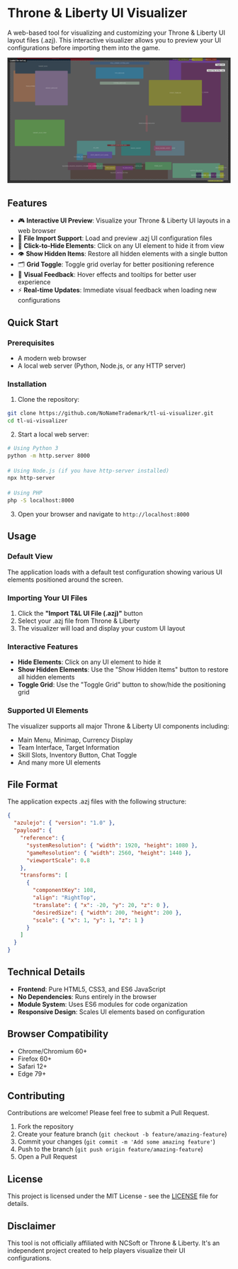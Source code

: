 # Throne & Liberty UI Visualizer

A web-based tool for visualizing and customizing your Throne & Liberty UI layout files (.azj). This interactive visualizer allows you to preview your UI configurations before importing them into the game.

![UI Visualizer Screenshot](/assets/ui.png)

## Features

- 🎮 **Interactive UI Preview**: Visualize your Throne & Liberty UI layouts in a web browser
- 📁 **File Import Support**: Load and preview .azj UI configuration files
- 🎯 **Click-to-Hide Elements**: Click on any UI element to hide it from view
- 👁️ **Show Hidden Items**: Restore all hidden elements with a single button
- 🗂️ **Grid Toggle**: Toggle grid overlay for better positioning reference
- 🎨 **Visual Feedback**: Hover effects and tooltips for better user experience
- ⚡ **Real-time Updates**: Immediate visual feedback when loading new configurations

## Quick Start

### Prerequisites
- A modern web browser
- A local web server (Python, Node.js, or any HTTP server)

### Installation

1. Clone the repository:
```bash
git clone https://github.com/NoNameTrademark/tl-ui-visualizer.git
cd tl-ui-visualizer
```

2. Start a local web server:
```bash
# Using Python 3
python -m http.server 8000

# Using Node.js (if you have http-server installed)
npx http-server

# Using PHP
php -S localhost:8000
```

3. Open your browser and navigate to `http://localhost:8000`

## Usage

### Default View
The application loads with a default test configuration showing various UI elements positioned around the screen.

### Importing Your UI Files
1. Click the **"Import T&L UI File (.azj)"** button
2. Select your .azj file from Throne & Liberty
3. The visualizer will load and display your custom UI layout

### Interactive Features
- **Hide Elements**: Click on any UI element to hide it
- **Show Hidden Elements**: Use the "Show Hidden Items" button to restore all hidden elements
- **Toggle Grid**: Use the "Toggle Grid" button to show/hide the positioning grid

### Supported UI Elements
The visualizer supports all major Throne & Liberty UI components including:
- Main Menu, Minimap, Currency Display
- Team Interface, Target Information
- Skill Slots, Inventory Button, Chat Toggle
- And many more UI elements

## File Format

The application expects .azj files with the following structure:
```json
{
  "azulejo": { "version": "1.0" },
  "payload": {
    "reference": {
      "systemResolution": { "width": 1920, "height": 1080 },
      "gameResolution": { "width": 2560, "height": 1440 },
      "viewportScale": 0.8
    },
    "transforms": [
      {
        "componentKey": 108,
        "align": "RightTop",
        "translate": { "x": -20, "y": 20, "z": 0 },
        "desiredSize": { "width": 200, "height": 200 },
        "scale": { "x": 1, "y": 1, "z": 1 }
      }
    ]
  }
}
```

## Technical Details

- **Frontend**: Pure HTML5, CSS3, and ES6 JavaScript
- **No Dependencies**: Runs entirely in the browser
- **Module System**: Uses ES6 modules for code organization
- **Responsive Design**: Scales UI elements based on configuration

## Browser Compatibility

- Chrome/Chromium 60+
- Firefox 60+
- Safari 12+
- Edge 79+

## Contributing

Contributions are welcome! Please feel free to submit a Pull Request.

1. Fork the repository
2. Create your feature branch (`git checkout -b feature/amazing-feature`)
3. Commit your changes (`git commit -m 'Add some amazing feature'`)
4. Push to the branch (`git push origin feature/amazing-feature`)
5. Open a Pull Request

## License

This project is licensed under the MIT License - see the [LICENSE](LICENSE) file for details.

## Disclaimer

This tool is not officially affiliated with NCSoft or Throne & Liberty. It's an independent project created to help players visualize their UI configurations.
